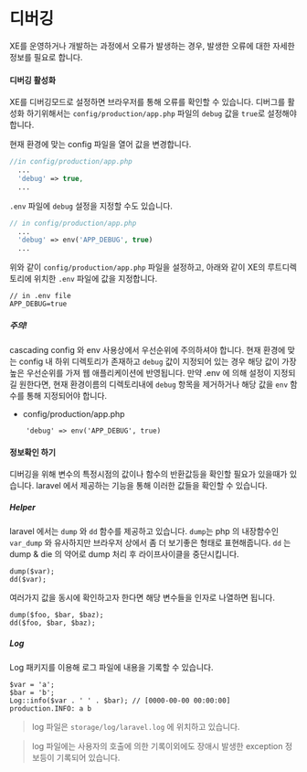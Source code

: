 # 디버깅

XE를 운영하거나 개발하는 과정에서 오류가 발생하는 경우, 발생한 오류에 대한 자세한 정보를 필요로 합니다.

#### 디버깅 활성화
XE를 디버깅모드로 설정하면 브라우저를 통해 오류를 확인할 수 있습니다.
디버그를 활성화 하기위해서는 `config/production/app.php` 파일의 `debug` 값을 `true`로 설정해야 합니다.

현재 환경에 맞는 config 파일을 열어 값을 변경합니다.

```php
//in config/production/app.php
  ...
  'debug' => true,
  ...  
```

`.env` 파일에 `debug` 설정을 지정할 수도 있습니다.

```php
// in config/production/app.php
  ...
  'debug' => env('APP_DEBUG', true)
  ...
```

위와 같이 `config/production/app.php` 파일을 설정하고, 아래와 같이 XE의 루트디렉토리에 위치한 `.env` 파일에 값을 지정합니다.

```
// in .env file
APP_DEBUG=true
```

##### 주의!
cascading config 와 env 사용상에서 우선순위에 주의하셔야 합니다.
현재 환경에 맞는 config 내 하위 디렉토리가 존재하고 `debug` 값이 지정되어 있는 경우 해당 값이 가장 높은 우선순위를 가져 웹 애플리케이션에 반영됩니다.
만약 .env 에 의해 설정이 지정되길 원한다면, 현재 환경이름의 디렉토리내에 `debug` 항목을 제거하거나 해당 값을 `env` 함수를 통해 지정되어야 합니다.
* config/production/app.php
```
    'debug' => env('APP_DEBUG', true)
```

#### 정보확인 하기
디버깅을 위해 변수의 특정시점의 값이나 함수의 반환값등을 확인할 필요가 있을때가 있습니다.
laravel 에서 제공하는 기능을 통해 이러한 값들을 확인할 수 있습니다.

##### Helper
laravel 에서는 `dump` 와 `dd` 함수를 제공하고 있습니다.
`dump`는 php 의 내장함수인 `var_dump` 와 유사하지만 브라우저 상에서 좀 더 보기좋은 형태로 표현해줍니다. `dd` 는 dump & die 의 약어로 dump 처리 후 라이프사이클을 중단시킵니다.
```
dump($var);
dd($var);
```
여러가지 값을 동시에 확인하고자 한다면 해당 변수들을 인자로 나열하면 됩니다.
```
dump($foo, $bar, $baz);
dd($foo, $bar, $baz);
```

##### Log
Log 패키지를 이용해 로그 파일에 내용을 기록할 수 있습니다.
```
$var = 'a';
$bar = 'b';
Log::info($var . ' ' . $bar); // [0000-00-00 00:00:00] production.INFO: a b
```

> log 파일은 `storage/log/laravel.log` 에 위치하고 있습니다.

> log 파일에는 사용자의 호출에 의한 기록이외에도 장애시 발생한 exception 정보등이 기록되어 있습니다.


